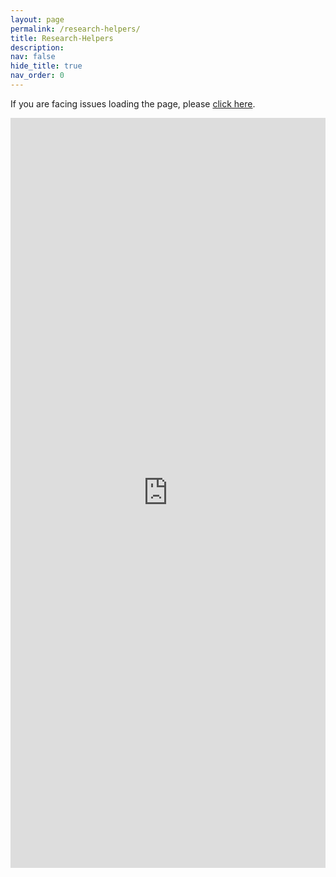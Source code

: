 ```yaml
---
layout: page
permalink: /research-helpers/
title: Research-Helpers
description:
nav: false
hide_title: true
nav_order: 0
---
```

<div>
    <p>If you are facing issues loading the page, please <a href="https://checkvist.com/p/0NXzuSdQyRq5aFRlndB7C8" target="_blank">click here</a>.</p>
    <iframe src="https://checkvist.com/p/0NXzuSdQyRq5aFRlndB7C8" scrolling="auto" width="100%" height="1200px" frameborder="0"></iframe>
</div>
